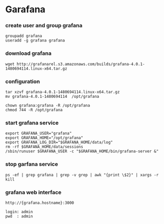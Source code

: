 # Garafana

### create user and group grafana 

    groupadd grafana
    useradd -g grafana grafana

### download grafana

    wget http://grafanarel.s3.amazonaws.com/builds/grafana-4.0.1-1480694114.linux-x64.tar.gz

### configuration

    tar xzvf grafana-4.0.1-1480694114.linux-x64.tar.gz
    mv grafana-4.0.1-1480694114  /opt/grafana
    
    chown grafana:grafana -R /opt/grafana
    chmod 744 -R /opt/grafana

### start grafana service

    export GRAFANA_USER="grafana"
    export GRAFANA_HOME="/opt/grafana"
    export GRAFANA_LOG_DIR="$GRAFANA_HOME/data/log"
    rm -rf $GRAFANA_HOME/data/sessions
    /sbin/runuser $GRAFANA_USER -c "$GRAFANA_HOME/bin/grafana-server &"

### stop garfana service 

    ps -ef | grep grafana | grep -v grep | awk "{print \$2}" | xargs -r kill


### grafana web interface 

    http://{grafana.hostname}:3000
    
    login: admin
    pwd  : admin 